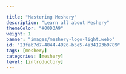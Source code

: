 ```yaml
---

title: "Mastering Meshery"
description: "Learn all about Meshery"
themeColor: "#00D3A9"
weight: 1
banner: "images/meshery-logo-light.webp"
id: "23fab7d7-4844-4926-b5e5-4a34193b9789"
tags: [meshery]
categories: [meshery]
level: [introductory]
---
```


<!--
  This file is only used to render the courses list within a learning path.
  Check the Learn-Layer5 folder under src/sections/, src/templates for more understanding of how the data is used
-->
